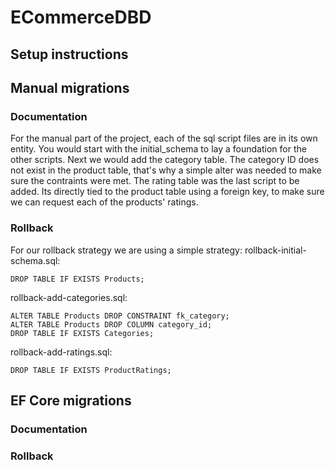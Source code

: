 # ECommerceDBD

## Setup instructions

## Manual migrations
### Documentation
For the manual part of the project, each of the sql script files are in its own entity. You would start with the initial_schema to lay a foundation for the other scripts.
Next we would add the category table. The category ID does not exist in the product table, that's why a simple alter was needed to make sure the contraints were met.
The rating table was the last script to be added. Its directly tied to the product table using a foreign key, to make sure we can request each of the products' ratings.

### Rollback
For our rollback strategy we are using a simple strategy:
rollback-initial-schema.sql:
```
DROP TABLE IF EXISTS Products;
```
rollback-add-categories.sql:
```
ALTER TABLE Products DROP CONSTRAINT fk_category;
ALTER TABLE Products DROP COLUMN category_id;
DROP TABLE IF EXISTS Categories;
```
rollback-add-ratings.sql:
```
DROP TABLE IF EXISTS ProductRatings;
```


## EF Core migrations
### Documentation

### Rollback

